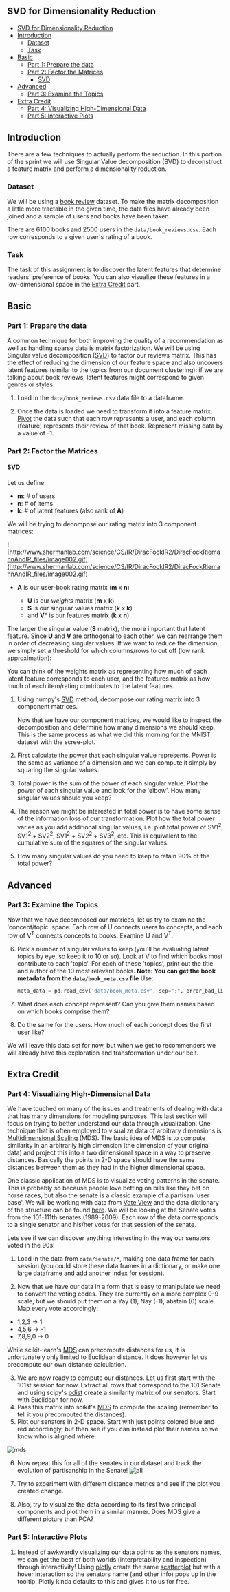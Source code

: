 ## SVD for Dimensionality Reduction

- [SVD for Dimensionality Reduction](#svd-for-dimensionality-reduction)
- [Introduction](#introduction)
  - [Dataset](#dataset)
  - [Task](#task)
- [Basic](#basic)
  - [Part 1: Prepare the data](#part-1-prepare-the-data)
  - [Part 2: Factor the Matrices](#part-2-factor-the-matrices)
    - [SVD](#svd)
- [Advanced](#advanced)
  - [Part 3: Examine the Topics](#part-3-examine-the-topics)
- [Extra Credit](#extra-credit)
  - [Part 4: Visualizing High-Dimensional Data](#part-4-visualizing-high-dimensional-data)
  - [Part 5: Interactive Plots](#part-5-interactive-plots)
## Introduction
There are a few techniques to actually perform the reduction.  In this portion of the sprint we will use Singular Value decomposition (SVD) to deconstruct a feature matrix and perform a dimensionality reduction.

### Dataset
We will be using a [book review](http://www2.informatik.uni-freiburg.de/~cziegler/BX/) dataset.  To make the matrix decomposition a little more tractable in the given time, the data files have already been joined and a sample of users and books have been taken.

There are 6100 books and 2500 users in the `data/book_reviews.csv`.  Each row corresponds to a given user's rating of a book.

### Task

The task of this assignment is to discover the latent features that determine readers' preference of books. You can also visualize these features in a low-dimensional space in the [Extra Credit](#extra-credit) part.

## Basic

### Part 1: Prepare the data
A common technique for both improving the quality of a recommendation as well as handling sparse data is matrix factorization.  We will be using Singular value decomposition ([SVD](http://en.wikipedia.org/wiki/Singular_value_decomposition)) to factor our reviews matrix.  This has the effect of reducing the dimension of our feature space and also uncovers latent features (similar to the topics from our document clustering): if we are talking about book reviews, latent features might correspond to given genres or styles.

1. Load in the `data/book_reviews.csv` data file to a dataframe.

2. Once the data is loaded we need to transform it into a feature matrix.  [Pivot](http://pandas.pydata.org/pandas-docs/stable/generated/pandas.DataFrame.pivot.html) the data such that each row represents a user, and each column (feature) represents their review of that book.  Represent missing data by a value of -1.

### Part 2: Factor the Matrices

#### SVD

Let us define:

* __m__: # of users
* __n__: # of items
* __k__: # of latent features (also rank of __A__)

We will be trying to decompose our rating matrix into 3 component matrices:

![http://www.shermanlab.com/science/CS/IR/DiracFockIR2/DiracFockRiemannAndIR_files/image002.gif](http://www.shermanlab.com/science/CS/IR/DiracFockIR2/DiracFockRiemannAndIR_files/image002.gif)

* **A** is our user-book rating matrix (__m__ x __n__)

    * **U** is our _weights_ matrix (__m__ x __k__)
    * **S** is our singular values matrix (__k__ x __k__)
    * and **V*** is our features matrix (__k__ x __n__)

The larger the singular value (**S** matrix), the more important that latent feature.  Since **U** and **V** are orthogonal to each other, we can rearrange them in order of decreasing singular values.  If we want to reduce the dimension, we simply set a threshold for which columns/rows to cut off (low rank approximation):

You can think of the weights matrix as representing how much of each latent feature corresponds to each user, and the features matrix as how much of each item/rating contributes to the latent features.

1. Using numpy's [SVD](http://docs.scipy.org/doc/numpy/reference/generated/numpy.linalg.svd.html) method, decompose our rating matrix into 3 component matrices.

    Now that we have our component matrices, we would like to inspect the decomposition and determine how many dimensions we should keep.  This is the same process as what we did this morning for the MNIST dataset with the scree-plot.

2. First calculate the power that each singular value represents.  Power is the same as variance of a dimension and we can compute it simply by squaring the singular values.

3.  Total power is the sum of the power of each singular value.  Plot the power of each singular value and look for the 'elbow'.  How many singular values should you keep?

4.  The reason we might be interested in total power is to have some sense of the information loss of our transformation.  Plot how the total power varies as you add additional singular values, i.e. plot total power of SV1<sup>2</sup>, SV1<sup>2</sup> + SV2<sup>2</sup>, SV1<sup>2</sup> + SV2<sup>2</sup> + SV3<sup>2</sup>, etc.  This is equivalent to the cumulative sum of the squares of the singular values.

5.  How many singular values do you need to keep to retain 90% of the total power?

 ## Advanced

### Part 3: Examine the Topics

 Now that we have decomposed our matrices, let us try to examine the 'concept/topic' space.  Each row of U connects users to concepts, and each row of V<sup>T</sup> connects concepts to books.  Examine U and V<sup>T</sup>.

6. Pick a number of singular values to keep (you'll be evaluating latent topics by eye, so keep it to 10 or so).  Look at V to find which books most contribute to each 'topic'.  For each of these 'topics', print out the title and author of the 10 most relevant books.  __Note: You can get the book metadata from the `data/book_meta.csv` file__  Use:

      ```python
      meta_data = pd.read_csv('data/book_meta.csv', sep=";", error_bad_lines=False, encoding='latin1')
      ```

7. What does each concept represent?  Can you give them names based on which books comprise them?

8. Do the same for the users.  How much of each concept does the first user like?

We will leave this data set for now, but when we get to recommenders we will already have this exploration and transformation under our belt.

## Extra Credit

### Part 4: Visualizing High-Dimensional Data

We have touched on many of the issues and treatments of dealing with data that has many dimensions for modeling purposes.  This last section will focus on trying to better understand our data through visualization.  One technique that is often employed to visualize data of arbitrary dimensions is [Multidimensional Scaling](http://en.wikipedia.org/wiki/Multidimensional_scaling) (MDS).  The basic idea of MDS is to compute similarity in an arbitrarily high dimension (the dimension of your original data) and project this into a two dimensional space in a way to preserve distances.  Basically the points in 2-D space should have the same distances between them as they had in the higher dimensional space.

One classic application of MDS is to visualize voting patterns in the senate.  This is probably so because people love betting on bills like they bet on horse races, but also the senate is a classic example of a partisan 'user base'. We will be working with data from [Vote View](http://www.voteview.com/) and the data dictionary of the structure can be found [here](http://www.voteview.com/senate101.htm).  We will be looking at the Senate votes from the 101-111th senates (1989-2009). Each row of the data corresponds to a single senator and his/her votes for that session of the senate.

Lets see if we can discover anything interesting in the way our senators voted in the 90s!

1.  Load in the data from `data/senate/*`, making one data frame for each session (you could store these data frames in a dictionary, or make one large dataframe and add another index for session).

2. Now that we have our data in a form that is easy to manipulate we need to convert the voting codes.  They are currently on a more complex 0-9 scale, but we should put them on a Yay (1), Nay (-1), abstain (0) scale.  Map every vote accordingly:
  * 1,2,3 -> 1
  * 4,5,6 -> -1
  * 7,8,9,0 -> 0

 While scikit-learn's [MDS](http://scikit-learn.org/stable/modules/generated/sklearn.manifold.MDS.html) can precompute distances for us, it is unfortunately only limited to Euclidean distance.  It does however let us precompute our own distance calculation.

3. We are now ready to compute our distances.  Let us first start with the 101st session for now.  Extract all rows that correspond to the 101 Senate and using scipy's [pdist](http://docs.scipy.org/doc/scipy/reference/generated/scipy.spatial.distance.pdist.html) create a similarity matrix of our senators.  Start with Euclidean for now.
4. Pass this matrix into scikit's [MDS](http://scikit-learn.org/stable/modules/generated/sklearn.manifold.MDS.html) to compute the scaling (remember to tell it you precomputed the distances).
5. Plot our senators in 2-D space.  Start with just points colored blue and red accordingly, but then see if you can instead plot their names so we know who is aligned where.

 ![mds](images/101MDS.png)

6. Now repeat this for all of the senates in our dataset and track the evolution of partisanship in the Senate!
 ![all](images/allMDS.png)

7. Try to experiment with different distance metrics and see if the plot you created change.
8. Also, try to visualize the data according to its first two principal components and plot them in a similar manner.  Does MDS give a different picture than PCA?

### Part 5: Interactive Plots

1. Instead of awkwardly visualizing our data points as the senators names, we can get the best of both worlds (interpretability and inspection) through interactivity! Using [plotly](https://plot.ly/python/) create the same [scatterplot](https://plot.ly/python/line-and-scatter/#Colored-and-Styled-Scatter-Plot) but with a hover interaction so the senators name (and other info) pops up in the tooltip. Plotly kinda defaults to this and gives it to us for free.
